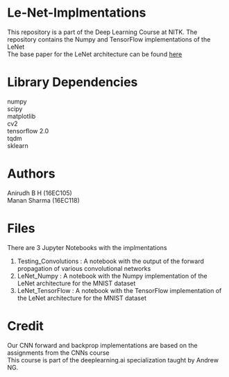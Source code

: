 # Le-Net-Implmentations
This repository is a part of the Deep Learning Course at NITK. The repository contains the Numpy and TensorFlow implementations of the LeNet<br/>
The base paper for the LeNet architecture can be found [here](http://yann.lecun.com/exdb/publis/pdf/lecun-01a.pdf)

# Library Dependencies
numpy<br/>
scipy<br/>
matplotlib<br/>
cv2<br/>
tensorflow 2.0<br/>
tqdm<br/>
sklearn

# Authors
Anirudh B H (16EC105)<br/>
Manan Sharma (16EC118)

# Files
There are 3 Jupyter Notebooks with the implmentations

1) Testing_Convolutions : A notebook with the output of the forward propagation of various convolutional networks
2) LeNet_Numpy : A notebook with the Numpy implementation of the LeNet architecture for the MNIST dataset
3) LeNet_TensorFlow : A notebook with the TensorFlow implementation of the LeNet architecture for the MNIST dataset

# Credit
Our CNN forward and backprop implementations are based on the assignments from the CNNs course<br/> 
This course is part of the deeplearning.ai specialization taught by Andrew NG.<br/>
